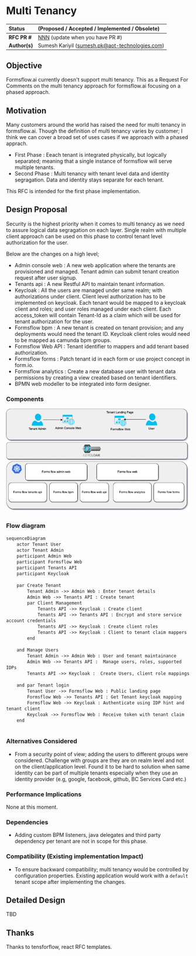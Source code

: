# Multi Tenancy

| Status        | (Proposed / Accepted / Implemented / Obsolete)       |
:-------------- |:---------------------------------------------------- |
| **RFC PR #**     | [NNN](https://github.com/AOT-Technologies/forms-flow-ai/pull/NNN) (update when you have PR #)|
| **Author(s)** | Sumesh Kariyil (sumesh.pk@aot-technologies.com) |


## Objective

Formsflow.ai currently doesn't support multi tenancy. This as a Request For Comments on the multi tenancy approach for formsflow.ai focusing on a phased approach.

## Motivation

Many customers around the world has raised the need for multi tenancy in formsflow.ai. Though the definition of multi tenancy varies by customer; I think we can cover a broad set of uses cases if we approach with a phased apprach.

- First Phase : Eeach tenant is integrated physically, but logically separated; meaning that a single instance of formsflow will serve multiple tenants.
- Second Phase : Multi tenancy with tenant level data and identity segragation. Data and identity stays separate for each tenant.

This RFC is intended for the first phase implementation.

## Design Proposal

Security is the highest priority when it comes to multi tenancy as we need to assure logical data segragation on each layer. Single realm with multiple client approach can be used on this phase to control tenant level authorization for the user.

Below are the changes on a high level;
- Admin console web : A new web application where the tenants are provisioned and managed. Tenant admin can submit tenant creation request after user signup.
- Tenants api : A new Restful API to maintain tenant information.
- Keycloak : All the users are managed under same realm; with authorizations under client. Client level authorization has to be implemented on keycloak. Each tenant would be mapped to a keycloak client and roles; and user roles managed under each client. Each access_token will contain Tenant-Id as a claim which will be used for tenant authorization for the user.
- Formsflow bpm : A new tenant is created on tenant provision; and any deployments would need the tenant ID. Keycloak client roles would need to be mapped as camunda bpm groups. 
- Formsflow Web API : Tenant identifier to mappers and add tenant based authorization. 
- Formsflow forms : Patch tenant id in each form or use project concept in form.io.
- Formsflow analytics : Create a new database user with tenant data permissions by creating a view created based on tenant identifiers. 
- BPMN web modeller to be integrated into form designer.


### Components 

![Formsflow multi tenancy](./multitenancy/multi-tenancy.png "Formsflow multi tenancy")

### Flow diagram

```mermaid
sequenceDiagram
    actor Tenant User
    actor Tenant Admin
    participant Admin Web
    participant Formsflow Web
    participant Tenants API
    participant Keycloak

    par Create Tenant
        Tenant Admin ->> Admin Web : Enter tenant details
        Admin Web ->> Tenants API : Create tenant
        par Client Management
            Tenants API ->> Keycloak : Create client
            Tenants API ->> Tenants API : Encrypt and store service account credentials
            Tenants API ->> Keycloak : Create client roles
            Tenants API ->> Keycloak : Client to tenant claim mappers
        end

    and Manage Users
        Tenant Admin ->> Admin Web : User and tenant maintainance
        Admin Web ->> Tenants API :  Manage users, roles, supported IDPs
        Tenants API ->> Keycloak :  Create Users, client role mappings
    
    and par Tenant login
        Tenant User ->> Formsflow Web : Public landing page
        Formsflow Web ->> Tenants API : Get Tenant keycloak mapping
        Formsflow Web ->> Keycloak : Authenticate using IDP hint and tenant client
        Keycloak ->> Formsflow Web : Receive token with tenant claim
    end


```


### Alternatives Considered
- From a security point of view; adding the users to different groups were considered. Challenge with groups are they are on realm level and not on the client/application level. Found it to be hard to solution when same identity can be part of multiple tenants especially when they use an identity provider (e.g, google, facebook, github, BC Services Card etc.)

### Performance Implications
None at this moment.

### Dependencies

- Adding custom BPM listeners, java delegates and third party dependency per tenant are not in scope for this phase.



### Compatibility (Existing implementation Impact)
- To ensure backward compatibility; multi tenancy would be controlled by configuration properties. Existing application would work with a `default` tenant scope after implementing the changes.

## Detailed Design

TBD

## Thanks

Thanks to tensforflow, react RFC templates.